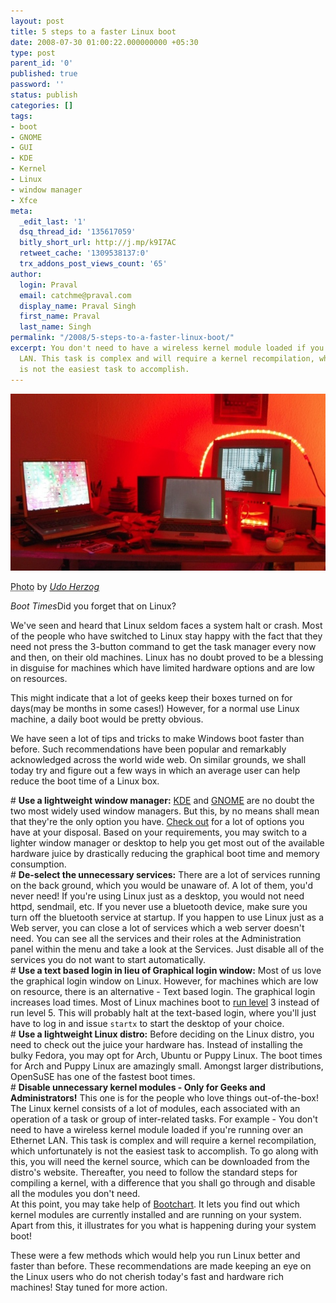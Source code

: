 ```yaml
---
layout: post
title: 5 steps to a faster Linux boot
date: 2008-07-30 01:00:22.000000000 +05:30
type: post
parent_id: '0'
published: true
password: ''
status: publish
categories: []
tags:
- boot
- GNOME
- GUI
- KDE
- Kernel
- Linux
- window manager
- Xfce
meta:
  _edit_last: '1'
  dsq_thread_id: '135617059'
  bitly_short_url: http://j.mp/k9I7AC
  retweet_cache: '1309538137:0'
  trx_addons_post_views_count: '65'
author:
  login: Praval
  email: catchme@praval.com
  display_name: Praval Singh
  first_name: Praval
  last_name: Singh
permalink: "/2008/5-steps-to-a-faster-linux-boot/"
excerpt: You don't need to have a wireless kernel module loaded if you're on Ethernet
  LAN. This task is complex and will require a kernel recompilation, which unfortunately
  is not the easiest task to accomplish.
---
```

<div class="figure"><img src="/static/2008/07/linux-boot-time.jpg" alt="Efficient Boot Time in Linux" />
<p class="credit"><abbr class="type" title="Photograph">Photo</abbr> by <cite><a href="http://www.flickr.com/photos/udo/241045585/">Udo Herzog</a></cite></p>
<p class="caption"><em class="title">Boot Times</em>Did you forget that on Linux?</p>
</div>
<p><!--more--></p>
<p>We've seen and heard that Linux seldom faces a system halt or crash. Most of the people who have switched to Linux stay happy with the fact that they need not press the 3-button command to get the task manager every now and then, on their old machines. Linux has no doubt proved to be a blessing in disguise for machines which have limited hardware options and are low on resources.</p>
<p>This might indicate that a lot of geeks keep their boxes turned on for days(may be months in some cases!) However, for a normal use Linux machine, a daily boot would be pretty obvious. </p>
<p>We have seen a lot of tips and tricks to make Windows boot faster than before. Such recommendations have been popular and remarkably acknowledged across the world wide web. On similar grounds, we shall today try and figure out a few ways in which an average user can help reduce the boot time of a Linux box.</p>
<p># <strong>Use a lightweight window manager:</strong> <a href="http://www.kde.org/">KDE</a> and <a href="http://www.gnome.org/">GNOME</a> are no doubt the two most widely used window managers. But this, by no means shall mean that they're the only option you have. <a href="http://xwinman.org/">Check out</a> for a lot of options you have at your disposal. Based on your requirements, you may switch to a lighter window manager or desktop to help you get most out of the available hardware juice by drastically reducing the graphical boot time and memory consumption.<br />
# <strong>De-select the unnecessary services:</strong> There are a lot of services running on the back ground, which you would be unaware of. A lot of them, you'd never need! If you're using Linux just as a desktop, you would not need httpd, sendmail, etc. If you never use a bluetooth device, make sure you turn off the bluetooth service at startup. If you happen to use Linux just as a Web server, you can close a lot of services which a web server doesn't need. You can see all the services and their roles at the Administration panel within the menu and take a look at the Services. Just disable all of the services you do not want to start automatically.<br />
# <strong>Use a text based login in lieu of Graphical login window:</strong> Most of us love the graphical login window on Linux. However, for machines which are low on resource, there is an alternative - Text based login. The graphical login increases load times. Most of Linux machines boot to <a href="http://www.linfo.org/runlevel_def.html">run level</a> 3 instead of run level 5. This will probably halt at the text-based login, where you'll just have to log in and issue <code>startx</code> to start the desktop of your choice.<br />
# <strong>Use a lightweight Linux distro:</strong> Before deciding on the Linux distro, you need to check out the juice your hardware has. Instead of installing the bulky Fedora, you may opt for Arch, Ubuntu or Puppy Linux. The boot times for Arch and Puppy Linux are amazingly small. Amongst larger distributions, OpenSuSE has one of the fastest boot times.<br />
# <strong>Disable unnecessary kernel modules - Only for Geeks and Administrators!</strong> This one is for the people who love things out-of-the-box! The Linux kernel consists of a lot of modules, each associated with an operation of a task or group of inter-related tasks. For example - You don't need to have a wireless kernel module loaded if you're running over an Ethernet LAN. This task is complex and will require a kernel recompilation, which unfortunately is not the easiest task to accomplish. To go along with this, you will need the kernel source, which can be downloaded from the distro's website. Thereafter, you need to follow the standard steps for compiling a kernel, with a difference that you shall go through and disable all the modules you don't need.<br />
At this point, you may take help of <a href="http://www.bootchart.org/">Bootchart</a>. It lets you find out which kernel modules are currently installed and are running on your system. Apart from this, it illustrates for you what is happening during your system boot!</p>
<p>These were a few methods which would help you run Linux better and faster than before. These recommendations are made keeping an eye on the Linux users who do not cherish today's fast and hardware rich machines! Stay tuned for more action.</p>
